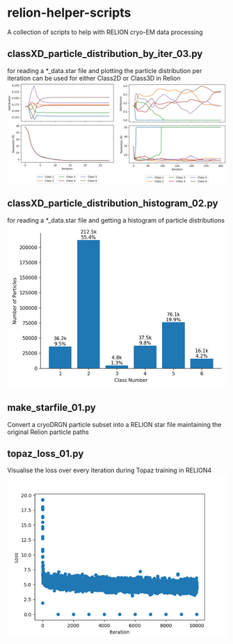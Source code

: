 # relion-helper-scripts
A collection of scripts to help with RELION cryo-EM data processing

## classXD_particle_distribution_by_iter_03.py
for reading a *_data.star file and plotting the particle distribution per iteration
can be used for either Class2D or Class3D in Relion
![Track particle distribution among classes per iteration](/images/plot_class_distribution_per_iteration.jpg)

## classXD_particle_distribution_histogram_02.py
for reading a *_data.star file and getting a histogram of particle distributions
![Histogram(s) of particle distribution among classes](/images/class_counts_job323_run_ct25_it043_data.star.png)

## make_starfile_01.py
Convert a cryoDRGN particle subset into a RELION star file maintaining the original Relion particle paths

## topaz_loss_01.py
Visualise the loss over every iteration during Topaz training in RELION4
![Loss over Topaz training iterations](/images/topaz_loss.png)
